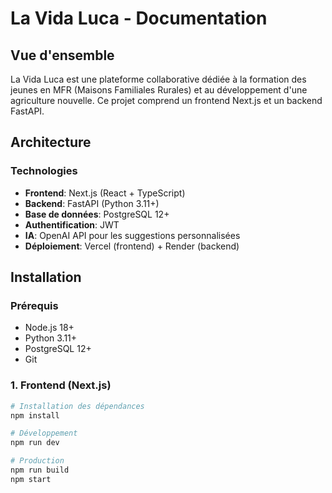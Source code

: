 # La Vida Luca - Documentation

## Vue d'ensemble
La Vida Luca est une plateforme collaborative dédiée à la formation des jeunes en MFR (Maisons Familiales Rurales) et au développement d'une agriculture nouvelle. Ce projet comprend un frontend Next.js et un backend FastAPI.

## Architecture

### Technologies
- **Frontend**: Next.js (React + TypeScript)
- **Backend**: FastAPI (Python 3.11+)
- **Base de données**: PostgreSQL 12+
- **Authentification**: JWT
- **IA**: OpenAI API pour les suggestions personnalisées
- **Déploiement**: Vercel (frontend) + Render (backend)

## Installation

### Prérequis
- Node.js 18+
- Python 3.11+
- PostgreSQL 12+
- Git

### 1. Frontend (Next.js)
```bash
# Installation des dépendances
npm install

# Développement
npm run dev

# Production
npm run build
npm start